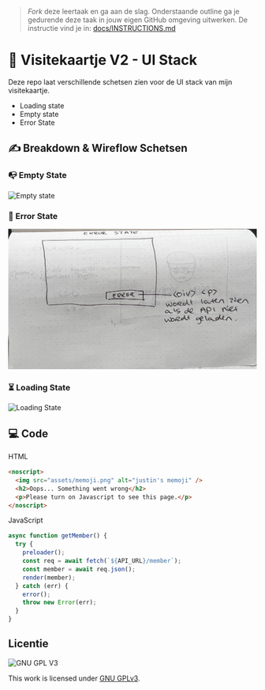 > _Fork_ deze leertaak en ga aan de slag. Onderstaande outline ga je gedurende deze taak in jouw eigen GitHub omgeving uitwerken. De instructie vind je in: [docs/INSTRUCTIONS.md](docs/INSTRUCTIONS.md)

# 🚀 Visitekaartje V2 - UI Stack

<!-- Geef je project een titel en schrijf in één zin wat het is -->

Deze repo laat verschillende schetsen zien voor de UI stack van mijn visitekaartje.

- Loading state
- Empty state
- Error State

## ✍️ Breakdown & Wireflow Schetsen

### 📭 Empty State
![Empty state](https://github.com/JustinLung/connect-your-tribe-ui-stack/blob/main/docs/empty-state.png?raw=true)

### 🚫 Error State
![Error state](https://github.com/JustinLung/connect-your-tribe-ui-stack/blob/main/docs/error-state.png?raw=true)

### ⏳ Loading State
![Loading State](https://github.com/JustinLung/connect-your-tribe-ui-stack/blob/main/docs/loading-state.png?raw=true)

## 💻 Code

<!-- Leg de code uit die je gebruikt om de verschillende states van de UI-Stack te tonen -->

HTML

```html
<noscript>
  <img src="assets/memoji.png" alt="justin's memoji" />
  <h2>Oops... Something went wrong</h2>
  <p>Please turn on Javascript to see this page.</p>
</noscript>
```

JavaScript

```js
async function getMember() {
  try {
    preloader();
    const req = await fetch(`${API_URL}/member`);
    const member = await req.json();
    render(member);
  } catch (err) {
    error();
    throw new Error(err);
  }
}
```

## Licentie

![GNU GPL V3](https://www.gnu.org/graphics/gplv3-127x51.png)

This work is licensed under [GNU GPLv3](./LICENSE).
